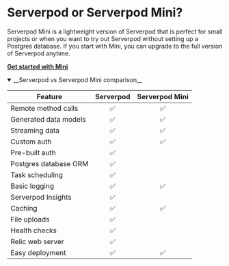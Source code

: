 # Serverpod or Serverpod Mini?

Serverpod Mini is a lightweight version of Serverpod that is perfect for small projects or when you want to try out Serverpod without setting up a Postgres database. If you start with Mini, you can upgrade to the full version of Serverpod anytime.

**[Get started with Mini](get-started-with-mini)**

<details open>
<summary>__Serverpod vs Serverpod Mini comparison__</summary>
<p>

| Feature               | Serverpod | Serverpod Mini |
| --------------------- | :-------: | :------------: |
| Remote method calls   |    ✅     |       ✅       |
| Generated data models |    ✅     |       ✅       |
| Streaming data        |    ✅     |       ✅       |
| Custom auth           |    ✅     |       ✅       |
| Pre-built auth        |    ✅     |                |
| Postgres database ORM |    ✅     |                |
| Task scheduling       |    ✅     |                |
| Basic logging         |    ✅     |       ✅       |
| Serverpod Insights    |    ✅     |                |
| Caching               |    ✅     |       ✅       |
| File uploads          |    ✅     |                |
| Health checks         |    ✅     |                |
| Relic web server      |    ✅     |                |
| Easy deployment       |    ✅     |       ✅       |

</p>
</details>
